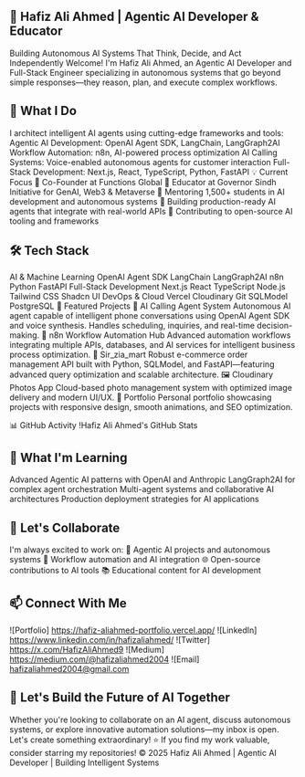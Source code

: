 ## 👋 Hafiz Ali Ahmed | Agentic AI Developer & Educator
Building Autonomous AI Systems That Think, Decide, and Act Independently
Welcome! I'm Hafiz Ali Ahmed, an Agentic AI Developer and Full-Stack Engineer specializing in autonomous systems that go beyond simple responses—they reason, plan, and execute complex workflows.

## 🚀 What I Do
I architect intelligent AI agents using cutting-edge frameworks and tools:
Agentic AI Development: OpenAI Agent SDK, LangChain, LangGraph2AI
Workflow Automation: n8n, AI-powered process optimization
AI Calling Systems: Voice-enabled autonomous agents for customer interaction
Full-Stack Development: Next.js, React, TypeScript, Python, FastAPI
💡 Current Focus
🔹 Co-Founder at Functions Global
🔹 Educator at Governor Sindh Initiative for GenAI, Web3 & Metaverse
🔹 Mentoring 1,500+ students in AI development and autonomous systems
🔹 Building production-ready AI agents that integrate with real-world APIs
🔹 Contributing to open-source AI tooling and frameworks
## 🛠️ Tech Stack
AI & Machine Learning
OpenAI Agent SDK LangChain LangGraph2AI n8n Python FastAPI
Full-Stack Development
Next.js React TypeScript Node.js Tailwind CSS Shadcn UI
DevOps & Cloud
Vercel Cloudinary Git SQLModel PostgreSQL
📂 Featured Projects
🤖 AI Calling Agent System
Autonomous AI agent capable of intelligent phone conversations using OpenAI Agent SDK and voice synthesis. Handles scheduling, inquiries, and real-time decision-making.
🔗 n8n Workflow Automation Hub
Advanced automation workflows integrating multiple APIs, databases, and AI services for intelligent business process optimization.
💼 Sir_zia_mart
Robust e-commerce order management API built with Python, SQLModel, and FastAPI—featuring advanced query optimization and scalable architecture.
🖼️ Cloudinary Photos App
Cloud-based photo management system with optimized image delivery and modern UI/UX.
🎨 Portfolio
Personal portfolio showcasing projects with responsive design, smooth animations, and SEO optimization.

📊 GitHub Activity
!Hafiz Ali Ahmed's GitHub Stats

## 🌱 What I'm Learning
Advanced Agentic AI patterns with OpenAI and Anthropic
LangGraph2AI for complex agent orchestration
Multi-agent systems and collaborative AI architectures
Production deployment strategies for AI applications

## 🤝 Let's Collaborate
I'm always excited to work on:
🤖 Agentic AI projects and autonomous systems
🔄 Workflow automation and AI integration
🌐 Open-source contributions to AI tools
📚 Educational content for AI development

## 📫 Connect With Me
![Portfolio] https://hafiz-aliahmed-portfolio.vercel.app/
![LinkedIn] https://www.linkedin.com/in/hafizaliahmed/
![Twitter] https://x.com/HafizAliAhmed9
![Medium] https://medium.com/@hafizaliahmed2004
![Email] hafizaliahmed2004@gmail.com

## 💬 Let's Build the Future of AI Together
Whether you're looking to collaborate on an AI agent, discuss autonomous systems, or explore innovative automation solutions—my inbox is open. Let's create something extraordinary!
⭐ If you find my work valuable, consider starring my repositories!
© 2025 Hafiz Ali Ahmed | Agentic AI Developer | Building Intelligent Systems

